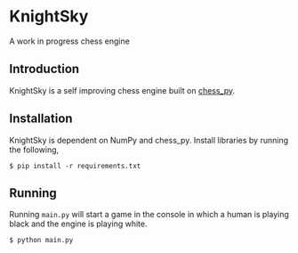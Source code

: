 # KnightSky
A work in progress chess engine

## Introduction
KnightSky is a self improving chess engine built on [chess_py](https://github.com/LordDarkula/chess_py).

## Installation
KnightSky is dependent on NumPy and chess_py. Install libraries by running the following,

```shell
$ pip install -r requirements.txt
```

## Running
Running `main.py` will start a game in the console in which a human is playing black and the engine is playing white.

```shell
$ python main.py
```
